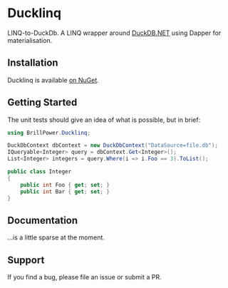 # Ducklinq

LINQ-to-DuckDb. A LINQ wrapper around [DuckDB.NET](https://github.com/Giorgi/DuckDB.NET) using Dapper for materialisation.

## Installation

Ducklinq is available [on NuGet](https://www.nuget.org/packages/BrillPower.Ducklinq/).

## Getting Started

The unit tests should give an idea of what is possible, but in brief:

```csharp
using BrillPower.Ducklinq;

DuckDbContext dbContext = new DuckDbContext("DataSource=file.db");
IQueryable<Integer> query = dbContext.Get<Integer>();
List<Integer> integers = query.Where(i => i.Foo == 3).ToList();

public class Integer
{
    public int Foo { get; set; }
    public int Bar { get; set; }
}
```

## Documentation

...is a little sparse at the moment.

## Support

If you find a bug, please file an issue or submit a PR.

